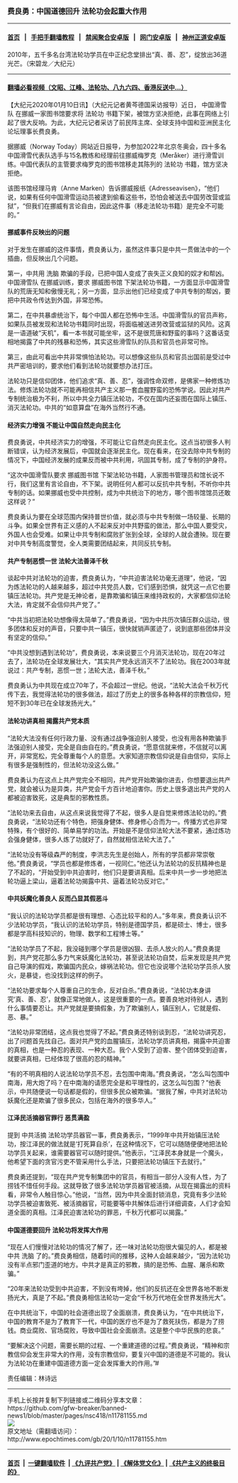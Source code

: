 ### 费良勇：中国道德回升 法轮功会起重大作用
------------------------

#### [首页](https://github.com/gfw-breaker/banned-news1/blob/master/README.md) &nbsp;&nbsp;|&nbsp;&nbsp; [手把手翻墙教程](https://github.com/gfw-breaker/guides/wiki) &nbsp;&nbsp;|&nbsp;&nbsp; [禁闻聚合安卓版](https://github.com/gfw-breaker/bn-android) &nbsp;&nbsp;|&nbsp;&nbsp; [网门安卓版](https://github.com/oGate2/oGate) &nbsp;&nbsp;|&nbsp;&nbsp; [神州正道安卓版](https://github.com/SzzdOgate/update) 



<div><img alt="" class="aligncenter wp-post-image" src="http://i.epochtimes.com/assets/uploads/2020/01/101127044356100311-600x400.jpg"/>
<div class="red16 caption">
 2010年，五千多名台湾法轮功学员在中正纪念堂排出“真、善、忍”，绽放出36道光芒。（宋碧龙／大纪元）
</div>
</div><hr/>

#### [翻墙必看视频（文昭、江峰、法轮功、八九六四、香港反送中...）](https://github.com/gfw-breaker/banned-news1/blob/master/pages/link3.md)

<div><p>
 【大纪元2020年01月10日讯】（大纪元记者黄芩德国采访报导）近日，
 <ok href="http://www.epochtimes.com/gb/tag/%E4%B8%AD%E5%9B%BD%E6%BB%91%E9%9B%AA%E9%98%9F.html">
  中国滑雪队
 </ok>
 在挪威一家图书馆要求将
 <ok href="http://www.epochtimes.com/gb/tag/%E6%B3%95%E8%BD%AE%E5%8A%9F.html">
  法轮功
 </ok>
 书籍下架，被馆方坚决拒绝，此事在网络上引起了很大反响。为此，大纪元记者采访了前民阵主席、全球支持中国和亚洲民主化论坛理事长费良勇。
</p>
<p>
 据挪威（Norway Today）网站近日报导，为参加2022年北京冬奥会，四十多名中国滑雪代表队选手与15名教练和经理前往挪威梅罗克（Meråker）进行滑雪训练。中国代表队的主管要求梅罗克的图书馆移走其陈列的
 <ok href="http://www.epochtimes.com/gb/tag/%E6%B3%95%E8%BD%AE%E5%8A%9F.html">
  法轮功
 </ok>
 书籍，馆方坚决拒绝。
</p>
<p>
 该图书馆经理马肯（Anne Marken）告诉挪威报纸《Adresseavisen》，“他们说，如果有任何中国滑雪运动员被逮到偷看这些书，恐怕会被送去中国劳改营或监狱”，“但我们在挪威有言论自由，因此这件事（移走法轮功书籍）是完全不可能的。”
</p>
<h4>
 挪威事件反映出的问题
</h4>
<p>
 对于发生在挪威的这件事情，费良勇认为，虽然这件事只是中共一贯做法中的一个插曲，但反映出几个问题。
</p>
<p>
 第一，中共用
 <ok href="http://www.epochtimes.com/gb/tag/%E6%B4%97%E8%84%91.html">
  洗脑
 </ok>
 欺骗的手段，已把中国人变成了丧失正义良知的奴才和帮凶。
 <ok href="http://www.epochtimes.com/gb/tag/%E4%B8%AD%E5%9B%BD%E6%BB%91%E9%9B%AA%E9%98%9F.html">
  中国滑雪队
 </ok>
 在挪威训练，要求
 <ok href="http://www.epochtimes.com/gb/tag/%E6%8C%AA%E5%A8%81%E5%9B%BE%E4%B9%A6%E9%A6%86.html">
  挪威图书馆
 </ok>
 下架法轮功书籍，一方面显示中国滑雪队的荒唐无知和傲慢无礼；另一方面，显示出他们已经变成了中共专制的帮凶，要把中共政令传达到外国，非常恐怖。
</p>
<p>
 第二，在中共暴虐统治下，每个中国人都在恐怖中生活。中国滑雪队的官员声称，如果队员被发现和法轮功书籍同时出现，将面临被送进劳改营或监狱的风险。这真是一语道破“天机”，看一本书就可能坐牢，这不是很荒唐和野蛮的事吗？这番话变相地揭露了中共的残暴和恐怖，其实这些滑雪队的队员和官员也非常可怜。
</p>
<p>
 第三，由此可看出中共非常惧怕法轮功。可以想像这些队员和官员出国前是受过中共严密培训的，要求他们看到法轮功就要想办法打压。
</p>
<p>
 法轮功只是信仰团体，他们追求“真、善、忍”，强调性命双修，是佛家一种修炼功法。修炼法轮功就不可能再相信共产主义那一套血腥野蛮的恐怖学说。因此对共产专制统治极为不利，所以中共全力镇压法轮功，不仅在国内还妄图在国际上镇压、消灭法轮功。中共的“如意算盘”在海外当然行不通。
</p>
<h4>
 经济实力增强 不能让中国自然走向民主化
</h4>
<p>
 费良勇说，中共经济实力的增强，不可能让它自然走向民主化。这点当初很多人判断错误，认为经济发展后，中国就会逐渐民主化。现在看来，在没去除中共专制的情况下，中国经济发展的成果反而被中共利用，巩固其专制，成了专制的护身符。
</p>
<p>
 “这次中国滑雪队要求
 <ok href="http://www.epochtimes.com/gb/tag/%E6%8C%AA%E5%A8%81%E5%9B%BE%E4%B9%A6%E9%A6%86.html">
  挪威图书馆
 </ok>
 下架法轮功书籍，人家图书管理员和馆长说不行，我们这里有言论自由，不下架。说明任何人都可以反抗中共专制，不听你中共专制的话。如果挪威也受中共控制，成为中共统治下的地方，哪个图书馆馆员还敢这样说？”
</p>
<p>
 费良勇认为要在全球范围内保持普世价值，就必须与中共专制做一场较量、长期的斗争。如果全世界有正义感的人不起来反对中共野蛮的做法，那么中国人要受灾，外国人也会受难。如果让中共专制和腐败扩张到全球，全球的人就会遭殃。现在要对中共专制高度警觉，全人类需要团结起来，共同反抗专制。
</p>
<h4>
 共产专制恶惯一世 法轮大法善泽千秋
</h4>
<p>
 谈起中共对法轮功的迫害，费良勇认为，“中共迫害法轮功毫无道理”，他说，“因为炼法轮功的人越来越多，超过中共党员人数，它们感到恐惧，就凭这一点它也要镇压法轮功。共产党是无神论者，是靠欺骗和镇压来维持政权的，大家都信仰法轮大法，肯定就不会信仰共产党了。”
</p>
<p>
 “中共当初把法轮功想像得太简单了。”费良勇说，“因为中共历次镇压群众运动，很多团体和反对的声音，只要中共一镇压，很快就销声匿迹了，说到底那些团体并没有坚定的信仰。”
</p>
<p>
 “中共没想到遇到法轮功”，费良勇说，本来说要三个月消灭法轮功，现在20年过去了，法轮功在全球发展壮大，“其实共产党永远消灭不了法轮功。我在2003年就说过：共产专制，恶惯一世；法轮大法，善泽千秋。”
</p>
<p>
 费良勇认为中共现在成立70年了，不会超过一世纪。他说，“法轮大法会千秋万代传下去，我觉得法轮功的很多做法，超过了历史上的很多各种各样的宗教信仰，短短不到30年已在全球发扬光大。”
</p>
<h4>
 法轮功讲真相 揭露共产党本质
</h4>
<p>
 “法轮大法没有任何行政力量、没有通过战争强迫别人接受，也没有用各种欺骗手法强迫别人接受，完全是自由自在的。”费良勇说，“愿意信就来修，不信就可以离开，非常宽松，完全尊重每个人的意愿。大家知道宗教信仰说是自由信仰，实际上有很多是强制性的，但法轮功没这么做。”
</p>
<p>
 费良勇认为在这点上共产党完全不相同，共产党开始欺骗你进去，你想要退出共产党，就会被认为是异类，共产党会千方百计地迫害你。历史上很多退出共产党的人都被迫害致死，这是典型的邪教性质。
</p>
<p>
 “法轮功来去自由，从这点来说我觉得了不起，很多人是自觉来修炼法轮功的。”费良勇说，“法轮功还有个特色，把强身健体、修身修心合而为一。传播方式也非常特殊，有个很好的、简单易学的功法。开始是不是信仰法轮大法不要紧，通过炼功会强身健体，很多人炼了功就好了，自然就相信法轮大法了。”
</p>
<p>
 “法轮功没有等级森严的制度，李洪志先生是创始人，所有的学员都非常崇敬他。”费良勇说，“学员也都是修炼者，一视同仁。”他还认为法轮功的反抗精神也是了不起的，“开始受到中共迫害时，他们只是要讲真相。后来中共一步一步地把法轮功逼上梁山，逼着法轮功揭露中共、逼着法轮功反对它。”
</p>
<h4>
 中共妖魔化善良人 反而凸显其假恶斗
</h4>
<p>
 “我认识的法轮功学员都是很有理想、心态比较平和的人。”多年来，费良勇认识不少法轮功学员，“我认识的法轮功学员，特别是德国学员，都是硕士、博士，很多都是学高科技知识的，物理、数学和工程博士等。”
</p>
<p>
 “法轮功学员了不起，我没碰到哪个学员是很凶狠、去杀人放火的人。”费良勇提到，共产党花那么多力气来妖魔化法轮功，甚至说法轮功自焚，后来发现是共产党自己导演的假戏，欺骗国内民众，嫁祸法轮功。但它也没说哪个法轮功学员杀人放火，是暴徒，也没找到这样的例子。
</p>
<p>
 “法轮功要求每个人尊重自己的生命，反对自杀。”费良勇说，“法轮功本身讲究‘真、善、忍’，就像正常地做人，这是很重要的一点。要善良地对待别人，遇到什么事情要忍让。共产党就是要搞假象，为了欺骗别人，镇压别人，它就是假、恶、暴。”
</p>
<p>
 “法轮功非常团结，这点我也觉得了不起。”费良勇还特别谈到忍，“法轮功讲究忍，出了问题首先找自己。面对共产党的血腥镇压，法轮功学员讲真相，揭露中共迫害的真相，也是一种忍的表现、一种大忍。我个人受到了迫害、整个团体受到迫害，就要讲真相，已经体现了很高的忍的精神。”
</p>
<p>
 “有的不明真相的人说法轮功学员不忍，去包围中南海。”费良勇说，“怎么叫包围中南海，用大炮了吗？在中南海的请愿完全是和平理性的，这怎么叫包围？”他表示，中共随便说一句话都是假的，但很多民众被欺骗。“据我了解，中共对法轮功妖魔化还是欺骗了很多民众，包括在海外的很多华人。”
</p>
<h4>
 江泽民活摘器官罪行 恶贯满盈
</h4>
<p>
 提到
 <ok href="http://www.epochtimes.com/gb/tag/%E4%B8%AD%E5%85%B1%E6%B4%BB%E6%91%98.html">
  中共活摘
 </ok>
 法轮功学员器官一事，费良勇表示，“1999年中共开始镇压法轮功，按江泽民的做法就是‘打死算自杀’，在这种情况下，它可以随随便便地把法轮功学员关起来，谁需要器官可以随时提供。”他表示，“江泽民本身就是一个魔头，他希望下面的贪官污吏不管采用什么手法，只要把法轮功镇压下去就行。”
</p>
<p>
 费良勇还提到，“现在共产党专制集团中的官员，有相当一部分人没有人性，为了捞钱不惜任何手段。这就导致了很多法轮功学员器官被活摘，从现在揭露出的资料看，非常令人触目惊心。”他说，“当然，因为中共全面封锁消息，究竟有多少法轮功学员被迫害致死、被活摘器官，可能要等中共解体后进行详细调查，人们才会知道全面的真相。江泽民迫害法轮功的罪恶，千秋万代都可以揭露。”
</p>
<h4>
 中国道德要回升 法轮功将发挥大作用
</h4>
<p>
 “现在人们慢慢对法轮功的情况了解了，还一味对法轮功抱很大偏见的人，都是被中共
 <ok href="http://www.epochtimes.com/gb/tag/%E6%B4%97%E8%84%91.html">
  洗脑
 </ok>
 了的。”费良勇相信，随着时间的推移，这种人会越来越少，“因为法轮功没有半点邪门歪道的地方。中共才是真正的邪教，搞的是恐怖、血腥、屠杀和欺骗。”
</p>
<p>
 “20年来法轮功受到中共迫害，不到没有垮掉，他们的反抗还在全世界各地不断发扬光大，真是了不起。”费良勇相信法轮功一定会“千秋万代地在全世界发扬光大”。
</p>
<p>
 在中共统治下，中国的社会道德出现了全面崩溃，费良勇认为，“在中共统治下，中国的教育不是为了教育下一代，中国的医疗也不是为了救死扶伤，都是为了捞钱。商业腐败、官场腐败，导致中国社会全面崩溃。这是整个中华民族的悲哀。”
</p>
<p>
 “要解决这个问题，需要长期的过程、一个重建道德的过程。”费良勇说，“精神和宗教信仰会发生非常大的作用，没有宗教信仰，要复兴中国的道德是不可能的。我认为法轮功在重建中国道德方面一定会发挥重大的作用。”#
</p>
<p>
 责任编辑：林诗远
</p>
</div>
<hr/>
手机上长按并复制下列链接或二维码分享本文章：<br/>
https://github.com/gfw-breaker/banned-news1/blob/master/pages/nsc418/n11781155.md <br/>
<a href='https://github.com/gfw-breaker/banned-news1/blob/master/pages/nsc418/n11781155.md'><img src='https://github.com/gfw-breaker/banned-news1/blob/master/pages/nsc418/n11781155.md.png'/></a> <br/>
原文地址（需翻墙访问）：http://www.epochtimes.com/gb/20/1/10/n11781155.htm


------------------------
#### [首页](https://github.com/gfw-breaker/banned-news1/blob/master/README.md) &nbsp;|&nbsp; [一键翻墙软件](https://github.com/gfw-breaker/nogfw/blob/master/README.md) &nbsp;| [《九评共产党》](https://github.com/gfw-breaker/9ping.md/blob/master/README.md#九评之一评共产党是什么) | [《解体党文化》](https://github.com/gfw-breaker/jtdwh.md/blob/master/README.md) | [《共产主义的终极目的》](https://github.com/gfw-breaker/gczydzjmd.md/blob/master/README.md)


<img src='http://gfw-breaker.win/banned-news/pages/nsc418/n11781155.md' width='0px' height='0px'/>